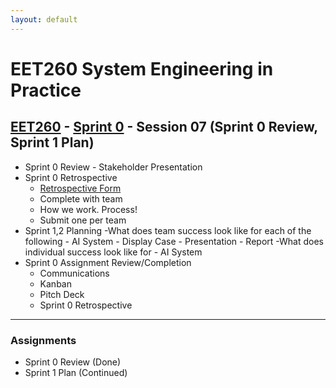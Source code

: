 ```yaml
---
layout: default
---
```


# EET260 System Engineering in Practice

## [EET260](../) - [Sprint 0](./) - Session 07 (Sprint 0 Review, Sprint 1 Plan)

- Sprint 0 Review - Stakeholder Presentation
- Sprint 0 Retrospective
    - [Retrospective Form](../../resources/RetrospectiveForm.docx)
     - Complete with team
     - How we work. Process!
     - Submit one per team
- Sprint 1,2 Planning
    -What does team success look like for each of the following
        - AI System
        - Display Case
        - Presentation
        - Report
    -What does individual success look like for 
        - AI System
- Sprint 0 Assignment Review/Completion
    - Communications
    - Kanban
    - Pitch Deck
    - Sprint 0 Retrospective

---
### Assignments
- Sprint 0 Review (Done)
- Sprint 1 Plan (Continued)